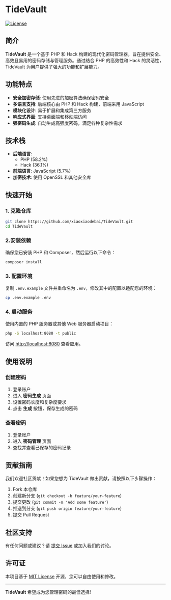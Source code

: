 # TideVault

[![License](https://img.shields.io/badge/license-MIT-blue.svg)](LICENSE)

## 简介

**TideVault** 是一个基于 PHP 和 Hack 构建的现代化密码管理器，旨在提供安全、高效且易用的密码存储与管理服务。通过结合 PHP 的高效性和 Hack 的灵活性，TideVault 为用户提供了强大的功能和扩展能力。

## 功能特点

- **安全加密存储**: 使用先进的加密算法确保密码安全
- **多语言支持**: 后端核心由 PHP 和 Hack 构建，前端采用 JavaScript
- **模块化设计**: 易于扩展和集成第三方服务
- **响应式界面**: 支持桌面端和移动端访问
- **强密码生成**: 自动生成高强度密码，满足各种复杂性需求

## 技术栈

- **后端语言**:  
  - PHP (58.2%)  
  - Hack (36.1%)  
- **前端语言**: JavaScript (5.7%)  
- **加密技术**: 使用 OpenSSL 和其他安全库

## 快速开始

### 1. 克隆仓库
```bash
git clone https://github.com/xiaoxiaodebai/TideVault.git
cd TideVault
```

### 2.安装依赖

确保您已安装 PHP 和 Composer，然后运行以下命令：
```bash
composer install
```
### 3. 配置环境

复制 `.env.example` 文件并重命名为 `.env`，修改其中的配置以适配您的环境：

```bash
cp .env.example .env
```

### 4. 启动服务

使用内置的 PHP 服务器或其他 Web 服务器启动项目：

```bash
php -S localhost:8080 -t public
```

访问 [http://localhost:8080](http://localhost:8080) 查看应用。

## 使用说明

### 创建密码

1. 登录账户
2. 进入 **密码生成** 页面
3. 设置密码长度和复杂度要求
4. 点击 **生成** 按钮，保存生成的密码

### 查看密码

1. 登录账户
2. 进入 **密码管理** 页面
3. 查找并查看已保存的密码记录

## 贡献指南

我们欢迎社区贡献！如果您想为 TideVault 做出贡献，请按照以下步骤操作：

1. Fork 本仓库
2. 创建新分支 (`git checkout -b feature/your-feature`)
3. 提交更改 (`git commit -m 'Add some feature'`)
4. 推送到分支 (`git push origin feature/your-feature`)
5. 提交 Pull Request

## 社区支持

有任何问题或建议？请 [提交 Issue](https://github.com/xiaoxiaodebai/TideVault/issues) 或加入我们的讨论。

## 许可证

本项目基于 [MIT License](LICENSE) 开源，您可以自由使用和修改。

---
**TideVault** 希望成为您管理密码的最佳选择!
```
